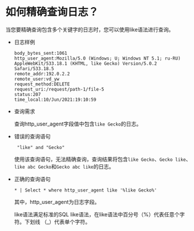 # 如何精确查询日志？

当您要精确查询包含多个关键字的日志时，您可以使用like语法进行查询。

-   日志样例

    ```
    body_bytes_sent:1061
    http_user_agent:Mozilla/5.0 (Windows; U; Windows NT 5.1; ru-RU) AppleWebKit/533.18.1 (KHTML, like Gecko) Version/5.0.2 Safari/533.18.5
    remote_addr:192.0.2.2
    remote_user:vd_yw
    request_method:DELETE
    request_uri:/request/path-1/file-5
    status:207
    time_local:10/Jun/2021:19:10:59
    ```

-   查询需求

    查询http\_user\_agent字段值中包含`like Gecko`的日志。

-   错误的查询语句

    ```
     "like" and "Gecko"
    ```

    使用该查询语句，无法精确查询，查询结果将包含`like Gecko`、`Gecko like`、`like abc Gecko`和`Gecko abc like`的日志。

-   正确的查询语句

    ```
    * | Select * where http_user_agent like '%like Gecko%'
    ```

    其中，http\_user\_agent为日志字段。

    like语法满足标准的SQL like语法，在like语法中百分号（%）代表任意个字符。下划线 （\_）代表单个字符。


